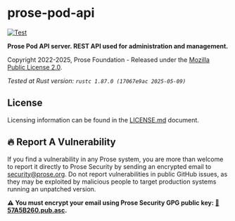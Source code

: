 # prose-pod-api

[![Test](https://github.com/prose-im/prose-pod-api/actions/workflows/test.yaml/badge.svg?branch=master)](https://github.com/prose-im/prose-pod-api/actions/workflows/test.yaml)

**Prose Pod API server. REST API used for administration and management.**

Copyright 2022-2025, Prose Foundation - Released under the [Mozilla Public License 2.0](./LICENSE.md).

_Tested at Rust version: `rustc 1.87.0 (17067e9ac 2025-05-09)`_

## License

Licensing information can be found in the [LICENSE.md](./LICENSE.md) document.

## :fire: Report A Vulnerability

If you find a vulnerability in any Prose system, you are more than welcome to report it directly to Prose Security by sending an encrypted email to [security@prose.org](mailto:security@prose.org). Do not report vulnerabilities in public GitHub issues, as they may be exploited by malicious people to target production systems running an unpatched version.

**:warning: You must encrypt your email using Prose Security GPG public key: [:key:57A5B260.pub.asc](https://files.prose.org/public/keys/gpg/57A5B260.pub.asc).**
